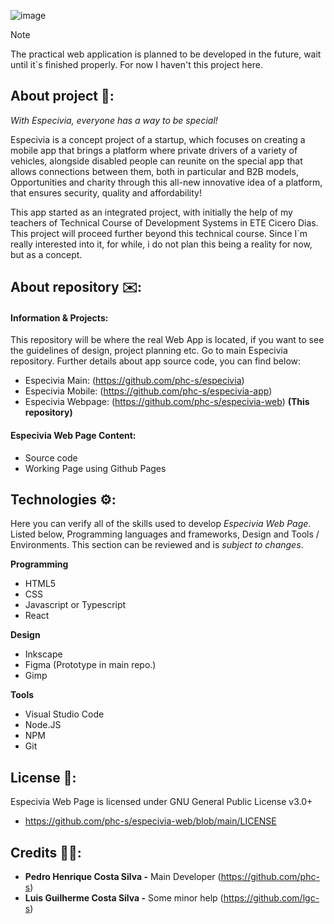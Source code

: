 ![image](https://github.com/user-attachments/assets/5cd0e64f-abf6-4045-878c-bc49ced88bc9)

> [!NOTE]
> The practical web application is planned to be developed in the future, wait until it`s finished properly. For now I haven't this project here.

## About project 🚙: 

*With Especivia, everyone has a way to be special!*

Especivia is a concept project of a startup, which focuses on creating a mobile app that brings a platform where private drivers of a variety of vehicles, alongside disabled people can reunite on the special app that allows connections between them, both in particular and B2B models, Opportunities and charity through this all-new innovative idea of a platform, that ensures security, quality and affordability!

This app started as an integrated project, with initially the help of my teachers of Technical Course of Development Systems in ETE Cicero Dias. This project will proceed further beyond this technical course. Since I`m really interested into it, for while, i do not plan this being a reality for now, but as a concept.

## About repository ✉️:

#### Information & Projects: 

This repository will be where the real Web App is located, if you want to see the guidelines of design, project planning etc. Go to main Especivia repository. Further details about app source code, you can find below:

+ Especivia Main: (https://github.com/phc-s/especivia)
+ Especivia Mobile: (https://github.com/phc-s/especivia-app) 
+ Especivia Webpage: (https://github.com/phc-s/especivia-web) **(This repository)**

#### Especivia Web Page Content:

+ Source code
+ Working Page using Github Pages

## Technologies ⚙️:

Here you can verify all of the skills used to develop *Especivia Web Page*. Listed below, Programming languages and frameworks, Design and Tools / Environments. This section can be reviewed and is *subject to changes*.

**Programming**

+ HTML5
+ CSS
+ Javascript or Typescript
+ React

**Design**

+ Inkscape
+ Figma (Prototype in main repo.)
+ Gimp

**Tools**

+ Visual Studio Code
+ Node.JS
+ NPM
+ Git

## License 📕:

Especivia Web Page is licensed under GNU General Public License v3.0+
+ https://github.com/phc-s/especivia-web/blob/main/LICENSE

## Credits 👨‍💻:

- **Pedro Henrique Costa Silva -** Main Developer (https://github.com/phc-s) 
- **Luis Guilherme Costa Silva -** Some minor help (https://github.com/lgc-s)
